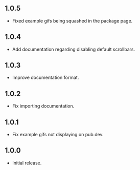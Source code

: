 ## 1.0.5

* Fixed example gifs being squashed in the package page.

## 1.0.4

* Add documentation regarding disabling default scrollbars.

## 1.0.3

* Improve documentation format.

## 1.0.2

* Fix importing documentation.

## 1.0.1

* Fix example gifs not displaying on pub.dev.

## 1.0.0

* Initial release.
